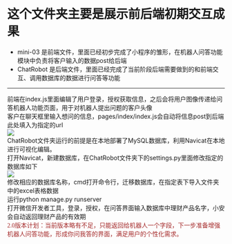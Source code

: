 这个文件夹主要是展示前后端初期交互成果<br>
=
* mini-03 是前端文件，里面已经初步完成了小程序的雏形，在机器人问答功能模块中负责将客户输入的数据post给后端<br>
* ChatRobot 是后端文件，里面已经完成了当前阶段后端需要做到的和前端交互、调用数据库的数据进行问答等功能
----
前端在index.js里面编辑了用户登录，授权获取信息，之后会将用户图像传递给问答机器人功能页面，用于对机器人提出问题的客户头像<br>
客户在聊天框里输入想问的信息，pages/index/index.js会自动将信息post到后端<br>
此处填入为指定的url<br>
![](https://github.com/scuthls/XiaoAn/blob/master/images/%E5%BE%AE%E4%BF%A1%E5%9B%BE%E7%89%87_20200628121112.png) <br>
ChatRobot文件夹运行的前提是在本地部署了MySQL数据库，利用Navicat在本地进行可视化编辑。<br>
打开Navicat，新建数据库，在ChatRobot文件夹下的settings.py里面修改指定的数据库如下<br>
![](https://github.com/scuthls/XiaoAn/blob/master/images/%E5%BE%AE%E4%BF%A1%E5%9B%BE%E7%89%87_20200628121112.png) <br>
修改相应的数据库名称，cmd打开命令行，迁移数据库，在指定表下导入文件夹中的excel表格数据<br>
运行python manage.py runserver<br>
打开微信开发者工具，登录，授权，在问答界面输入数据库中理财产品名字，小安会自动返回理财产品的有效期<br>
<font color=#A52A2A face="微软雅黑">2.0版本计划：当前版本略有不足，只能返回给机器人一个字段，下一步准备增强机器人问答功能，形成你问我答的界面，满足用户的个性化需求。</font>


